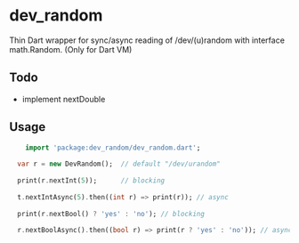 dev_random
==========

Thin Dart wrapper for sync/async reading of /dev/(u)random with interface math.Random. (Only for Dart VM)

Todo
----
- implement nextDouble

Usage
-----

```Dart
	import 'package:dev_random/dev_random.dart';
	
  var r = new DevRandom();  // default "/dev/urandom"
  
  print(r.nextInt(5));      // blocking
  
  t.nextIntAsync(5).then((int r) => print(r)); // async
  
  print(r.nextBool() ? 'yes' : 'no'); // blocking
  
  r.nextBoolAsync().then((bool r) => print(r ? 'yes' : 'no')); // async 
	
```
